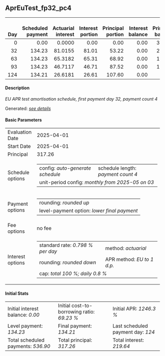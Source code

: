 <h2>AprEuTest_fp32_pc4</h2>
<table>
    <thead style="vertical-align: bottom;">
        <th style="text-align: right;">Day</th>
        <th style="text-align: right;">Scheduled payment</th>
        <th style="text-align: right;">Actuarial interest</th>
        <th style="text-align: right;">Interest portion</th>
        <th style="text-align: right;">Principal portion</th>
        <th style="text-align: right;">Interest balance</th>
        <th style="text-align: right;">Principal balance</th>
        <th style="text-align: right;">Total actuarial interest</th>
        <th style="text-align: right;">Total interest</th>
        <th style="text-align: right;">Total principal</th>
    </thead>
    <tr style="text-align: right;">
        <td class="ci00">0</td>
        <td class="ci01" style="white-space: nowrap;">0.00</td>
        <td class="ci02">0.0000</td>
        <td class="ci03">0.00</td>
        <td class="ci04">0.00</td>
        <td class="ci05">0.00</td>
        <td class="ci06">317.26</td>
        <td class="ci07">0.0000</td>
        <td class="ci08">0.00</td>
        <td class="ci09">0.00</td>
    </tr>
    <tr style="text-align: right;">
        <td class="ci00">32</td>
        <td class="ci01" style="white-space: nowrap;">134.23</td>
        <td class="ci02">81.0155</td>
        <td class="ci03">81.01</td>
        <td class="ci04">53.22</td>
        <td class="ci05">0.00</td>
        <td class="ci06">264.04</td>
        <td class="ci07">81.0155</td>
        <td class="ci08">81.01</td>
        <td class="ci09">53.22</td>
    </tr>
    <tr style="text-align: right;">
        <td class="ci00">63</td>
        <td class="ci01" style="white-space: nowrap;">134.23</td>
        <td class="ci02">65.3182</td>
        <td class="ci03">65.31</td>
        <td class="ci04">68.92</td>
        <td class="ci05">0.00</td>
        <td class="ci06">195.12</td>
        <td class="ci07">146.3337</td>
        <td class="ci08">146.32</td>
        <td class="ci09">122.14</td>
    </tr>
    <tr style="text-align: right;">
        <td class="ci00">93</td>
        <td class="ci01" style="white-space: nowrap;">134.23</td>
        <td class="ci02">46.7117</td>
        <td class="ci03">46.71</td>
        <td class="ci04">87.52</td>
        <td class="ci05">0.00</td>
        <td class="ci06">107.60</td>
        <td class="ci07">193.0455</td>
        <td class="ci08">193.03</td>
        <td class="ci09">209.66</td>
    </tr>
    <tr style="text-align: right;">
        <td class="ci00">124</td>
        <td class="ci01" style="white-space: nowrap;">134.21</td>
        <td class="ci02">26.6181</td>
        <td class="ci03">26.61</td>
        <td class="ci04">107.60</td>
        <td class="ci05">0.00</td>
        <td class="ci06">0.00</td>
        <td class="ci07">219.6635</td>
        <td class="ci08">219.64</td>
        <td class="ci09">317.26</td>
    </tr>
</table>
<h4>Description</h4>
<p><i>EU APR test amortisation schedule, first payment day 32, payment count 4</i></p>
<p>Generated: <i><a href="../GeneratedDate.md">see details</a></i></p>
<h4>Basic Parameters</h4>
<table>
    <tr>
        <td>Evaluation Date</td>
        <td>2025-04-01</td>
    </tr>
    <tr>
        <td>Start Date</td>
        <td>2025-04-01</td>
    </tr>
    <tr>
        <td>Principal</td>
        <td>317.26</td>
    </tr>
    <tr>
        <td>Schedule options</td>
        <td>
            <table>
                <tr>
                    <td>config: <i>auto-generate schedule</i></td>
                    <td>schedule length: <i><i>payment count</i> 4</i></td>
                </tr>
                <tr>
                    <td colspan="2" style="white-space: nowrap;">unit-period config: <i>monthly from 2025-05 on 03</i></td>
                </tr>
            </table>
        </td>
    </tr>
    <tr>
        <td>Payment options</td>
        <td>
            <table>
                <tr>
                    <td>rounding: <i>rounded up</i></td>
                </tr>
                <tr>
                    <td>level-payment option: <i>lower&nbsp;final&nbsp;payment</i></td>
                </tr>
            </table>
        </td>
    </tr>
    <tr>
        <td>Fee options</td>
        <td>no fee
        </td>
    </tr>
    <tr>
        <td>Interest options</td>
        <td>
            <table>
                <tr>
                    <td>standard rate: <i>0.798 % per day</i></td>
                    <td>method: <i>actuarial</i></td>
                </tr>
                <tr>
                    <td>rounding: <i>rounded down</i></td>
                    <td>APR method: <i>EU to 1 d.p.</i></td>
                </tr>
                <tr>
                    <td colspan="2">cap: <i>total 100 %; daily 0.8 %</td>
                </tr>
            </table>
        </td>
    </tr>
</table>
<h4>Initial Stats</h4>
<table>
    <tr>
        <td>Initial interest balance: <i>0.00</i></td>
        <td>Initial cost-to-borrowing ratio: <i>69.23 %</i></td>
        <td>Initial APR: <i>1246.3 %</i></td>
    </tr>
    <tr>
        <td>Level payment: <i>134.23</i></td>
        <td>Final payment: <i>134.21</i></td>
        <td>Last scheduled payment day: <i>124</i></td>
    </tr>
    <tr>
        <td>Total scheduled payments: <i>536.90</i></td>
        <td>Total principal: <i>317.26</i></td>
        <td>Total interest: <i>219.64</i></td>
    </tr>
</table>